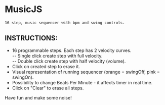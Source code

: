 # MusicJS  

    16 step, music sequencer with bpm and swing controls.  

## INSTRUCTIONS:  

- 16 programmable steps. Each step has 2 velocity curves.  
--  Single click create step with full velocity.  
--  Double click create step with half velocity (volume).  
- Click on created step to erase it.  
- Visual representation of running sequencer (orange = swingOff, pink = swingOn).  
- Possibility to change Beats Per Minute - it affects timer in real time.  
- Click on "Clear" to erase all steps.  

Have fun and make some noise!    

